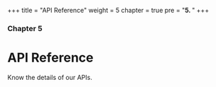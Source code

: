 +++
title = "API Reference"
weight = 5
chapter = true
pre = "<b>5. </b>"
+++

### Chapter 5

# API Reference

Know the details of our APIs.